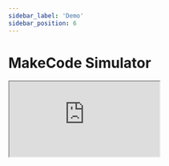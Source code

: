 ```yaml
---
sidebar_label: 'Demo'
sidebar_position: 6
---
```


# MakeCode Simulator

<div class="frame-div">
    <iframe class="frame" src="https://arcade.makecode.com/---run?id=_3ey2V6fm3LJ5"></iframe>
</div>
